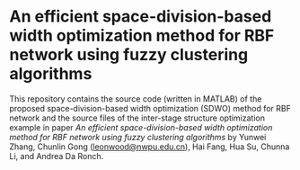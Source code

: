  # An efficient space-division-based width optimization method for RBF network using fuzzy clustering algorithms

This repository contains the source code (written in MATLAB) of the proposed space-division-based width optimization (SDWO) method for RBF network and the source files of the inter-stage structure optimization example in paper *An efficient space-division-based width optimization method for RBF network using fuzzy clustering algorithms* by Yunwei Zhang, Chunlin Gong (leonwood@nwpu.edu.cn), Hai Fang, Hua Su, Chunna Li, and Andrea Da Ronch.
